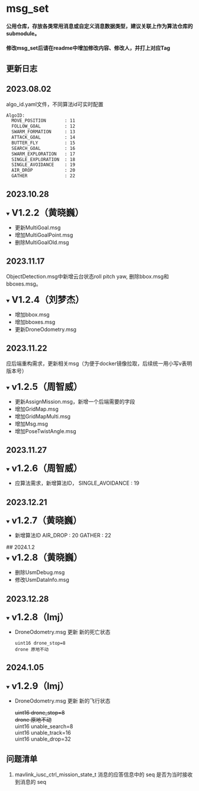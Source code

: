 # msg_set

#### 公用仓库，存放各类常用消息或自定义消息数据类型，建议关联上作为算法仓库的submodule。

#### 修改msg_set后请在readme中增加修改内容、修改人，并打上对应Tag



## 更新日志

## 2023.08.02

algo_id.yaml文件，不同算法id可实时配置

```xml
AlgoID:
  MOVE_POSITION       : 11
  FOLLOW_GOAL         : 12
  SWARM_FORMATION     : 13
  ATTACK_GOAL         : 14
  BUTTER_FLY          : 15
  SEARCH_GOAL         : 16
  SWARM_EXPLORATION   : 17
  SINGLE_EXPLORATION  : 18
  SINGLE_AVOIDANCE    : 19
  AIR_DROP            : 20
  GATHER              : 22
```

## 2023.10.28

<details open>
<summary><b style="font-size: 24px;">V1.2.2（黄晓巍）</b></summary>
<ul>
<li>更新MultiGoal.msg
<li>增加MultiGoalPoint.msg
<li>删除MultiGoalOld.msg
</li></ul>
</details>


## 2023.11.17

ObjectDetection.msg中新增云台状态roll pitch yaw, 删除bbox.msg和bboxes.msg。

<details open>
<summary><b style="font-size: 24px;">V1.2.4（刘梦杰）</b></summary>
<ul>
<li>增加bbox.msg
<li>增加bboxes.msg
<li>更新DroneOdometry.msg
</li></ul>
</details>


## 2023.11.22

应后端重构需求，更新相关msg（为便于docker镜像拉取，后续统一用小写v表明版本号）

<details open>
<summary><b style="font-size: 24px;">v1.2.5（周智威）</b></summary>
<ul>
<li>更新AssignMission.msg，新增一个后端需要的字段
<li>增加GridMap.msg
<li>增加GridMapMulti.msg
<li>增加Msg.msg
<li>增加PoseTwistAngle.msg
</li></ul>
</details>


## 2023.11.27

<details open>
<summary><b style="font-size: 24px;">v1.2.6（周智威）</b></summary>
<ul>
<li>应算法需求，新增算法ID， SINGLE_AVOIDANCE    : 19
</li></ul>
</details>


## 2023.12.21

<details open>
<summary><b style="font-size: 24px;">v1.2.7（黄晓巍）</b></summary>
<ul>
<li>新增算法ID   
    AIR_DROP            : 20
    GATHER              : 22
</li></ul>
</details>
## 2024.1.2

<details open>
<summary><b style="font-size: 24px;">v1.2.8（黄晓巍）</b></summary>
<ul>
<li>删除UsmDebug.msg
<li>修改UsmDataInfo.msg
</li></ul>
</details>




## 2023.12.28

<details open>
<summary><b style="font-size: 24px;">v1.2.8（lmj）</b></summary>
<ul>
<li>DroneOdometry.msg 更新 新的死亡状态

    uint16 drone_stop=8
    drone 原地不动
</li></ul>
</details>

## 2024.1.05

<details open>
<summary><b style="font-size: 24px;">v1.2.9（lmj）</b></summary>
<ul>
<li>DroneOdometry.msg 更新 新的飞行状态

  ~~uint16 drone_stop=8~~  
  ~~drone 原地不动~~  
  uint16 unable_search=8  
  uint16 unable_track=16  
  uint16 unable_drop=32
</li></ul>
</details>


## 问题清单

1. mavlink_iusc_ctrl_mission_state_t 消息的应答信息中的 seq 是否为当时接收到消息的 seq
























































